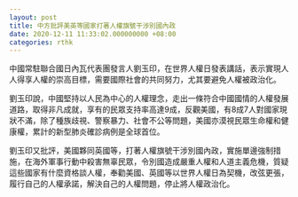 ```yaml
---
layout: post
title: 中方批評美英等國家打著人權旗號干涉別國內政
date: 2020-12-11 11:33:02.000000000 +08:00
categories: rthk
---
```


中國常駐聯合國日內瓦代表團發言人劉玉印，在世界人權日發表講話，表示實現人人得享人權的崇高目標，需要國際社會的共同努力，尤其要避免人權被政治化。

劉玉印說，中國堅持以人民為中心的人權理念，走出一條符合中國國情的人權發展道路，取得非凡成就，享有的民眾支持率高達9成，反觀美國，有8成7人對國家現狀不滿，除了種族歧視、警察暴力、社會不公等問題，美國亦漠視民眾生命權和健康權，累計的新型肺炎確診病例是全球首位。

劉玉印又批評，美國夥同英國等，打著人權旗號干涉別國內政，實施單邊強制措施，在海外軍事行動中殺害無辜民眾，令別國造成嚴重人權和人道主義危機，質疑這些國家有什麼資格談人權，奉勸美國、英國等以世界人權日為契機，改弦更張，履行自己的人權承諾，解決自己的人權問題，停止將人權政治化。
